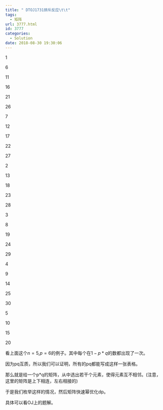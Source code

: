 ```yaml
---
title: " DTOJ1731排斥反应\t\t"
tags:
  - 矩阵
url: 3777.html
id: 3777
categories:
  - Solution
date: 2018-08-30 19:30:06
---
```


1

6

11

16

21

26

7

12

17

22

27

2

13

18

23

28

3

8

19

24

29

4

9

14

25

30

5

10

15

20

看上面这个$n=5$,$p=6$的例子。其中每个在$1-p*q$的数都出现了一次。

因为pq互质，所以我们可以证明，所有的pq都能写成这样一张表格。

那么就是给一个p*q的矩阵，从中选出若干个元素，使得元素互不相邻。(注意，这里的矩阵是上下相连，左右相接的)

于是我们枚举这样的情况，然后矩阵快速幂优化dp。

具体可以看OJ上的题解。